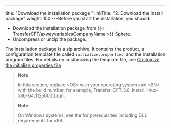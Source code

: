 ---
title: "Download the installation package "
linkTitle: "2. Download the install package"
weight: 150
---Before you start the installation, you should:

* Download the installation package from {{< TransferCFT/axwayvariablesCompanyName >}} Sphere.
* Uncompress or unzip the package.

The installation package is a zip archive. It contains the product, a configuration template file called `initialize.properties`, and the installation program files. For details on customizing the template file, see [Customize the initialize.properties file](../../../unix_install_start_here/before_you_start_unix/new_install_ux)

> **Note**
>
> In this section, replace &lt;OS> with your operating system and &lt;BN> with the build number, for example, Transfer_CFT_3.8_Install_linux-x86-64_11256000.run.

> **Note**
>
> On Windows systems, see the for prerequisites including DLL requirements for x86.
